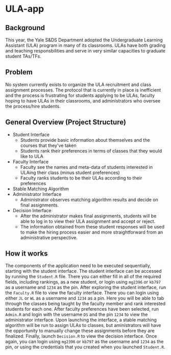 # ULA-app

## Background
This year, the Yale S&DS Department adopted the Undergraduate Learning Assistant (ULA) program in many of its classrooms. ULAs have both grading and teaching responsbilities and serve in very similar capacities to graduate student TAs/TFs.

## Problem
No system currently exists to organize the ULA recruitment and class assignment processes. The protocol that is currently in place is inefficient and the process is frustrating for students applying to be ULAs, faculty hoping to have ULAs in their classrooms, and administrators who oversee the process/hire students.

## General Overview (Project Structure)
* Student Interface
    * Students provide basic information about themselves and the courses that they've taken
    * Students rank their preferences in terms of classes that they would like to ULA
* Faculty Interface
    * Faculty see the names and meta-data of students interested in ULAing their class (minus student preferences)
    * Faculty ranks students to be their ULAs according to their preferences
* Stable Matching Algorithm
* Administrator Interface
    * Administrator observes matching algorithm results and decide on final assignments.
* Decision Interface
	* After the administrator makes final assignments, students will be able to log in to view their ULA assignment and accept or reject.
	* The information obtained from these student responses will be used to make the hiring process easier and more straightforward from an administrative perspective.

## How it works
The components of the application need to be executed sequentially, starting with the student interface. The student interface can be accessed by running the `Student.R` file. There you can either fill in all of the required fields, including rankings, as a new student, or login using `mg2396` or `kb797` as a username and `1234` as the pin. After exploring the student interface, run the `Faculty.R` file to view the faculty interface. There you can login using either `JL` or `WL` as a username and `1234` as a pin. Here you will be able to tab through the classes being taught by the faculty member and rank interested students for each one. After faculty preferences have been selected, run `Admin.R` and login with the username `DS` and the pin `1234` to view the administrator interface. Upon launching the interface, a stable matching algorithm will be run to assign ULAs to classes, but aministrators will have the opportunity to manually change these assignments before they are finalized. Finally, launch `Decision.R` to view the decision interface. Once again, you can login using `mg2396` or `kb797` as the username and `1234` as the pin, or using the credentials that you created when you launched `Student.R`.
